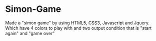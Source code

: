 # Simon-Game
Made a "simon game" by using HTML5, CSS3, Javascript and Jquery. Which have 4 colors to play with and two output condition that is "start again" and "game over"
